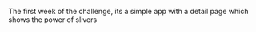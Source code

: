 The first week of the challenge, its a simple app with a detail page which shows the power of slivers





